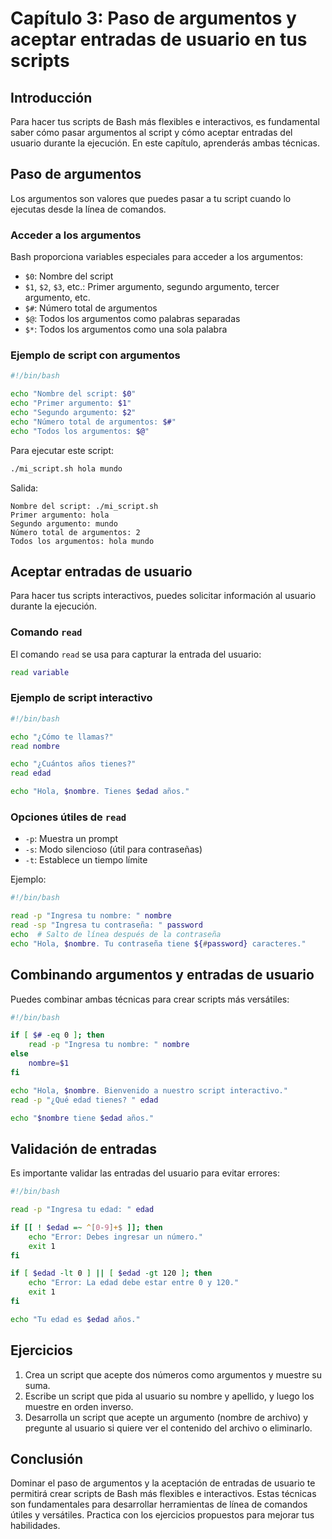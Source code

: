 # Capítulo 3: Paso de argumentos y aceptar entradas de usuario en tus scripts

## Introducción

Para hacer tus scripts de Bash más flexibles e interactivos, es fundamental saber cómo pasar argumentos al script y cómo aceptar entradas del usuario durante la ejecución. En este capítulo, aprenderás ambas técnicas.

## Paso de argumentos

Los argumentos son valores que puedes pasar a tu script cuando lo ejecutas desde la línea de comandos.

### Acceder a los argumentos

Bash proporciona variables especiales para acceder a los argumentos:

- `$0`: Nombre del script
- `$1`, `$2`, `$3`, etc.: Primer argumento, segundo argumento, tercer argumento, etc.
- `$#`: Número total de argumentos
- `$@`: Todos los argumentos como palabras separadas
- `$*`: Todos los argumentos como una sola palabra

### Ejemplo de script con argumentos

```bash
#!/bin/bash

echo "Nombre del script: $0"
echo "Primer argumento: $1"
echo "Segundo argumento: $2"
echo "Número total de argumentos: $#"
echo "Todos los argumentos: $@"
```

Para ejecutar este script:

```bash
./mi_script.sh hola mundo
```

Salida:
```
Nombre del script: ./mi_script.sh
Primer argumento: hola
Segundo argumento: mundo
Número total de argumentos: 2
Todos los argumentos: hola mundo
```

## Aceptar entradas de usuario

Para hacer tus scripts interactivos, puedes solicitar información al usuario durante la ejecución.

### Comando `read`

El comando `read` se usa para capturar la entrada del usuario:

```bash
read variable
```

### Ejemplo de script interactivo

```bash
#!/bin/bash

echo "¿Cómo te llamas?"
read nombre

echo "¿Cuántos años tienes?"
read edad

echo "Hola, $nombre. Tienes $edad años."
```

### Opciones útiles de `read`

- `-p`: Muestra un prompt
- `-s`: Modo silencioso (útil para contraseñas)
- `-t`: Establece un tiempo límite

Ejemplo:

```bash
#!/bin/bash

read -p "Ingresa tu nombre: " nombre
read -sp "Ingresa tu contraseña: " password
echo  # Salto de línea después de la contraseña
echo "Hola, $nombre. Tu contraseña tiene ${#password} caracteres."
```

## Combinando argumentos y entradas de usuario

Puedes combinar ambas técnicas para crear scripts más versátiles:

```bash
#!/bin/bash

if [ $# -eq 0 ]; then
    read -p "Ingresa tu nombre: " nombre
else
    nombre=$1
fi

echo "Hola, $nombre. Bienvenido a nuestro script interactivo."
read -p "¿Qué edad tienes? " edad

echo "$nombre tiene $edad años."
```

## Validación de entradas

Es importante validar las entradas del usuario para evitar errores:

```bash
#!/bin/bash

read -p "Ingresa tu edad: " edad

if [[ ! $edad =~ ^[0-9]+$ ]]; then
    echo "Error: Debes ingresar un número."
    exit 1
fi

if [ $edad -lt 0 ] || [ $edad -gt 120 ]; then
    echo "Error: La edad debe estar entre 0 y 120."
    exit 1
fi

echo "Tu edad es $edad años."
```

## Ejercicios

1. Crea un script que acepte dos números como argumentos y muestre su suma.
2. Escribe un script que pida al usuario su nombre y apellido, y luego los muestre en orden inverso.
3. Desarrolla un script que acepte un argumento (nombre de archivo) y pregunte al usuario si quiere ver el contenido del archivo o eliminarlo.

## Conclusión

Dominar el paso de argumentos y la aceptación de entradas de usuario te permitirá crear scripts de Bash más flexibles e interactivos. Estas técnicas son fundamentales para desarrollar herramientas de línea de comandos útiles y versátiles. Practica con los ejercicios propuestos para mejorar tus habilidades.

